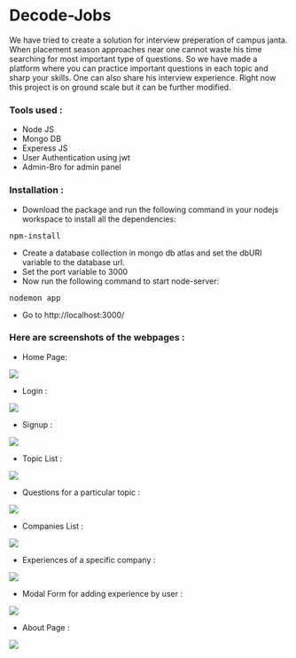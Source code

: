 # Decode-Jobs
We have tried to create a solution for interview preperation of campus janta. When placement season approaches near one cannot waste his time searching for most important type of questions. So we have made a platform where you can practice important questions in each topic and sharp your skills. One can also share his interview experience. Right now this project is on ground scale but it can be further modified.
### Tools used :
* Node JS
* Mongo DB
* Experess JS
* User Authentication using jwt
* Admin-Bro for admin panel

### Installation :
* Download the package and run the following command in your nodejs workspace to install all the dependencies:
<pre>npm-install</pre>
* Create a database collection in mongo db atlas and set the dbURI variable to the database url. 
* Set the port variable to 3000
* Now run the following command to start node-server:
<pre>nodemon app</pre>
* Go to <a>http://localhost:3000/</a>


### Here are screenshots of the webpages :
* Home Page:
<img src = "https://github.com/shyam-2002/interviewtracker_final/blob/master/public/readme_images/home.png">

* Login :
<img src = "https://github.com/shyam-2002/interviewtracker_final/blob/master/public/readme_images/login_page.png">

* Signup : 
<img src = "https://github.com/shyam-2002/interviewtracker_final/blob/master/public/readme_images/signup_page.png">

* Topic List :
<img src= "https://github.com/shyam-2002/interviewtracker_final/blob/master/public/readme_images/topics.png">

* Questions for a particular topic :
<img src = "https://github.com/shyam-2002/interviewtracker_final/blob/master/public/readme_images/questions.png">

* Companies List :
<img src = "https://github.com/shyam-2002/interviewtracker_final/blob/master/public/readme_images/companies.png">

* Experiences of a specific company :
<img src = "https://github.com/shyam-2002/interviewtracker_final/blob/master/public/readme_images/experiences.png">

* Modal Form for adding experience by user :
<img src = "https://github.com/shyam-2002/interviewtracker_final/blob/master/public/readme_images/add_experience.png">

* About Page :
<img src = "https://github.com/shyam-2002/interviewtracker_final/blob/master/public/readme_images/about_page.png">
